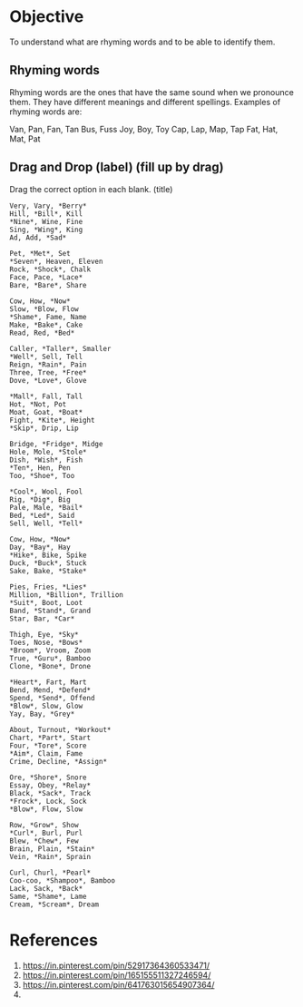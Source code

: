 # Objective

To understand what are rhyming words and to be able to identify them.

## Rhyming words

Rhyming words are the ones that have the same sound when we pronounce them. They have different meanings and different spellings. Examples of rhyming words are:

Van, Pan, Fan, Tan
Bus, Fuss
Joy, Boy, Toy
Cap, Lap, Map, Tap
Fat, Hat, Mat, Pat

## Drag and Drop (label) (fill up by drag)

Drag the correct option in each blank. (title)
```
Very, Vary, *Berry*
Hill, *Bill*, Kill
*Nine*, Wine, Fine
Sing, *Wing*, King
Ad, Add, *Sad*
```

```
Pet, *Met*, Set
*Seven*, Heaven, Eleven
Rock, *Shock*, Chalk
Face, Pace, *Lace*
Bare, *Bare*, Share
```

```
Cow, How, *Now*
Slow, *Blow, Flow
*Shame*, Fame, Name
Make, *Bake*, Cake
Read, Red, *Bed*
```

```
Caller, *Taller*, Smaller
*Well*, Sell, Tell
Reign, *Rain*, Pain
Three, Tree, *Free*
Dove, *Love*, Glove
```

```
*Mall*, Fall, Tall
Hot, *Not, Pot
Moat, Goat, *Boat*
Fight, *Kite*, Height
*Skip*, Drip, Lip
```

```
Bridge, *Fridge*, Midge
Hole, Mole, *Stole*
Dish, *Wish*, Fish
*Ten*, Hen, Pen
Too, *Shoe*, Too
```

```
*Cool*, Wool, Fool
Rig, *Dig*, Big
Pale, Male, *Bail*
Bed, *Led*, Said
Sell, Well, *Tell*
```

```
Cow, How, *Now*
Day, *Bay*, Hay
*Hike*, Bike, Spike
Duck, *Buck*, Stuck
Sake, Bake, *Stake*
```

```
Pies, Fries, *Lies*
Million, *Billion*, Trillion
*Suit*, Boot, Loot
Band, *Stand*, Grand
Star, Bar, *Car*
```

```
Thigh, Eye, *Sky*
Toes, Nose, *Bows*
*Broom*, Vroom, Zoom
True, *Guru*, Bamboo
Clone, *Bone*, Drone
```

```
*Heart*, Fart, Mart
Bend, Mend, *Defend*
Spend, *Send*, Offend
*Blow*, Slow, Glow
Yay, Bay, *Grey*
```

```
About, Turnout, *Workout*
Chart, *Part*, Start
Four, *Tore*, Score
*Aim*, Claim, Fame
Crime, Decline, *Assign*
```

```
Ore, *Shore*, Snore
Essay, Obey, *Relay*
Black, *Sack*, Track
*Frock*, Lock, Sock
*Blow*, Flow, Slow
```

```
Row, *Grow*, Show
*Curl*, Burl, Purl
Blew, *Chew*, Few
Brain, Plain, *Stain*
Vein, *Rain*, Sprain
```

```
Curl, Churl, *Pearl*
Coo-coo, *Shampoo*, Bamboo
Lack, Sack, *Back*
Same, *Shame*, Lame
Cream, *Scream*, Dream
```

# References

1. https://in.pinterest.com/pin/52917364360533471/
2. https://in.pinterest.com/pin/165155511327246594/
3. https://in.pinterest.com/pin/641763015654907364/
4. 
